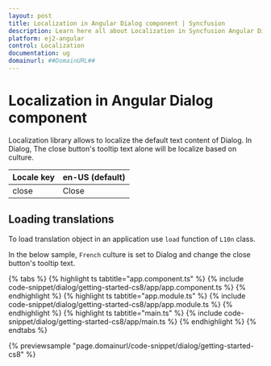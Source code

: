 ```yaml
---
layout: post
title: Localization in Angular Dialog component | Syncfusion
description: Learn here all about Localization in Syncfusion Angular Dialog component of Syncfusion Essential JS 2 and more.
platform: ej2-angular
control: Localization 
documentation: ug
domainurl: ##DomainURL##
---
```


# Localization in Angular Dialog component

Localization library allows to localize the default text content of Dialog. In Dialog, The close button's tooltip text alone will be localize based on culture.

| Locale key | en-US (default)  |
|------|------|
| close |  Close |

## Loading translations

To load translation object in an application use `load` function of `L10n` class.

In the below sample, `French` culture is set to Dialog and change the close button's tooltip
text.

{% tabs %}
{% highlight ts tabtitle="app.component.ts" %}
{% include code-snippet/dialog/getting-started-cs8/app/app.component.ts %}
{% endhighlight %}
{% highlight ts tabtitle="app.module.ts" %}
{% include code-snippet/dialog/getting-started-cs8/app/app.module.ts %}
{% endhighlight %}
{% highlight ts tabtitle="main.ts" %}
{% include code-snippet/dialog/getting-started-cs8/app/main.ts %}
{% endhighlight %}
{% endtabs %}
  
{% previewsample "page.domainurl/code-snippet/dialog/getting-started-cs8" %}
